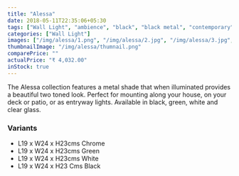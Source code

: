 ```yaml
---
title: "Alessa"
date: 2018-05-11T22:35:06+05:30
tags: ["Wall Light", "ambience", "black", "black metal", "contemporary", "cool", "cozy", "edison bulb", "filament bulb", "glass", "green", "indoor", "light", "metal", "MODERN", "round", "rustic", "vintage", "white"]
categories: ["Wall Light"]
images: ["/img/alessa/1.png", "/img/alessa/2.jpg", "/img/alessa/3.jpg", "/img/alessa/4.jpg", "/img/alessa/5.jpg", "/img/alessa/6.jpg"]
thumbnailImage: "/img/alessa/thumnail.png"
comparePrice: ""
actualPrice: "₹ 4,032.00"
inStock: true
---
```


The Alessa collection features a metal shade that when illuminated provides a beautiful two toned look. Perfect for mounting along your house, on your deck or patio, or as entryway lights. Available in black, green, white and clear glass.

### Variants

- L19 x W24 x H23cms Chrome
- L19 x W24 x H23cms Green
- L19 x W24 x H23cms White
- L19 x W24 x H23 Cms Black